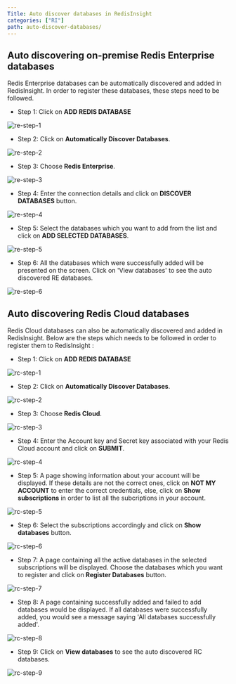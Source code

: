 ```yaml
---
Title: Auto discover databases in RedisInsight
categories: ["RI"]
path: auto-discover-databases/
---
```


## Auto discovering on-premise Redis Enterprise databases

Redis Enterprise databases can be automatically discovered and added in RedisInsight.
In order to register these databases, these steps need to be followed.

- Step 1: Click on **ADD REDIS DATABASE**

![re-step-1](/images/ri/re-step-1.png)

- Step 2: Click on **Automatically Discover Databases**.

![re-step-2](/images/ri/re-step-2.png)

- Step 3: Choose **Redis Enterprise**.

![re-step-3](/images/ri/re-step-3.png)

- Step 4: Enter the connection details and click on **DISCOVER DATABASES** button.

![re-step-4](/images/ri/re-step-4.png)

- Step 5: Select the databases which you want to add from the list and click on **ADD SELECTED DATABASES**.

![re-step-5](/images/ri/re-step-5.png)

- Step 6: All the databases which were successfully added will be presented on the screen. Click on 'View databases' to see the auto discovered RE databases.

![re-step-6](/images/ri/rc-step-8.png)


## Auto discovering Redis Cloud databases

Redis Cloud databases can also be automatically discovered and added in RedisInsight.
Below are the steps which needs to be followed in order to register them to RedisInsight :

- Step 1: Click on **ADD REDIS DATABASE**

![rc-step-1](/images/ri/re-step-1.png)

- Step 2: Click on **Automatically Discover Databases**.

![rc-step-2](/images/ri/re-step-2.png)

- Step 3: Choose **Redis Cloud**.

![rc-step-3](/images/ri/re-step-3.png)

- Step 4: Enter the Account key and Secret key associated with your Redis Cloud account and click on **SUBMIT**.

![rc-step-4](/images/ri/rc-step-3.png)

- Step 5: A page showing information about your account will be displayed. If these details are not the correct ones, click on **NOT MY ACCOUNT** to enter the correct credentials, else, click on **Show subscriptions** in order to list all the subcriptions in your account.

![rc-step-5](/images/ri/rc-step-4.png)

- Step 6: Select the subscriptions accordingly and click on **Show databases** button.

![rc-step-6](/images/ri/rc-step-5.png)

- Step 7: A page containing all the active databases in the selected subscriptions will be displayed. Choose the databases which you want to register and click on **Register Databases** button.

![rc-step-7](/images/ri/rc-step-6.png)

- Step 8: A page containing successfully added and failed to add databases would be displayed. If all databases were successfully added, you would see a message saying 'All databases successfully added'.

![rc-step-8](/images/ri/rc-step-7.png)

- Step 9: Click on **View databases** to see the auto discovered RC databases.

![rc-step-9](/images/ri/rc-step-8.png)
